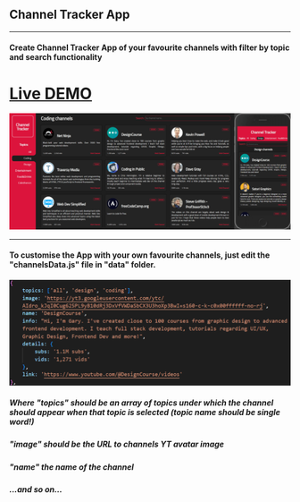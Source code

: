 ## Channel Tracker App
___

#### Create Channel Tracker App of your favourite channels with filter by topic and search functionality

# **[Live DEMO](https://duckduckgo.com)**

![DEMO](./screenshot.png)

___

#### To customise the App with your own favourite channels, just edit the "channelsData.js" file in "data" folder.
![MANUAL](./manual.png)
##### Where "topics" should be an array of topics under which the channel should appear when that topic is selected (topic name should be single word!)
##### "image" should be the URL to channels YT avatar image
##### "name" the name of the channel
##### ...and so on...